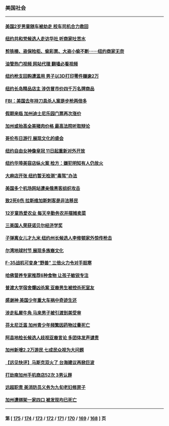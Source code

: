 ### 美国社会
---
#### [美国2岁男童随车被劫走 校车司机合力救回](../../pages/ncid1078160/n13843545.md?10122045) 
#### [纽约共和党候选人走访华社 听商家吐苦水](../../pages/ncid1078160/n13843582.md?10122045) 
#### [剪铁栅、盗保险柜、偷彩票、大盗小偷不断⋯⋯纽约商家无奈](../../pages/ncid1078160/n13843575.md?10122045) 
#### [油管热门视频 网站代理 翻墙必看视频](http://209.222.30.114:81/youtube.html?10122045)
#### [纽约枪支回购遭滥用 男子以3D打印零件赚逾2万](../../pages/ncid1078160/n13843588.md?10122045) 
#### [纽约长岛精品店主 涉仿冒市价四千万名牌商品](../../pages/ncid1078160/n13843533.md?10122045) 
#### [FBI：美国去年持刀具杀人案是步枪两倍多](../../pages/ncid1078160/n13843459.md?10122045) 
#### [假期来临 加州迪士尼乐园门票再次涨价](../../pages/ncid1078160/n13843401.md?10122045) 
#### [加州或抬高全美猪肉价格 最高法院听取辩论](../../pages/ncid1078160/n13843245.md?10122045) 
#### [哥伦布日游行 展现文化的盛会](../../pages/ncid1078160/n13842879.md?10122045) 
#### [纽约自由女神像皇冠 11日起重新对外开放](../../pages/ncid1078160/n13842877.md?10122045) 
#### [纽约华埠美容店纵火案 检方：嫌犯明知有人仍放火](../../pages/ncid1078160/n13842847.md?10122045) 
#### [大麻店开张 纽约暂无检测“毒驾”办法](../../pages/ncid1078160/n13842845.md?10122045) 
#### [美国多个机场网站遭亲俄黑客组织攻击](../../pages/ncid1078160/n13842668.md?10122045) 
#### [致2死6伤 拉斯维加斯刺客是非法移民](../../pages/ncid1078160/n13842720.md?10122045) 
#### [12岁童热爱农业 每天辛勤务农并摆摊卖菜](../../pages/ncid1078160/n13842135.md?10122045) 
#### [三美国人荣获诺贝尔经济学奖](../../pages/ncid1078160/n13842378.md?10122045) 
#### [子弹离女儿才九米 纽约州长候选人李修顿家外惊传枪击](../../pages/ncid1078160/n13842117.md?10122045) 
#### [尔湾地球村节 展现多族裔文化](../../pages/ncid1078160/n13842077.md?10122045) 
#### [F-35战机可变身“野兽” 三倍火力令对手胆寒](../../pages/ncid1078160/n13841499.md?10122045) 
#### [哈佛营养专家推荐6种食物 让孩子敏锐专注](../../pages/ncid1078160/n13841519.md?10122045) 
#### [普渡大学宿舍爆凶杀案 亚裔男生被控杀死室友](../../pages/ncid1078160/n13841571.md?10122045) 
#### [感谢神 美国少年重大车祸中奇迹生还](../../pages/ncid1078160/n13841259.md?10122045) 
#### [涉走私犀牛角 马来男子被引渡到美受审](../../pages/ncid1078160/n13841209.md?10122045) 
#### [芬太尼泛滥 加州青少年频繁因药物过量死亡](../../pages/ncid1078160/n13841241.md?10122045) 
#### [阿县地检长候选人歧视亚裔言论 多团体发声谴责](../../pages/ncid1078160/n13841161.md?10122045) 
#### [加州新增2.2万游民 七成民众视为大问题](../../pages/ncid1078160/n13841160.md?10122045) 
#### [【远见快评】马斯克双火了 台海建议再掀巨波](../../pages/ncid1078160/n13841116.md?10122045) 
#### [打劫南加州手机商店52次 3男认罪](../../pages/ncid1078160/n13841110.md?10122045) 
#### [远超职责 美消防员义务为九旬老妇修房子](../../pages/ncid1078160/n13840679.md?10122045) 
#### [加州遭绑架一家四口 被发现均已死亡](../../pages/ncid1078160/n13840636.md?10122045) 

---
#### 第 [ [175](./175.md?10122045) / [174](./174.md?10122045) / [173](./173.md?10122045) / [172](./172.md?10122045) / [171](./171.md?10122045) / [170](./170.md?10122045) / [169](./169.md?10122045) / [168](./168.md?10122045) ] 页
